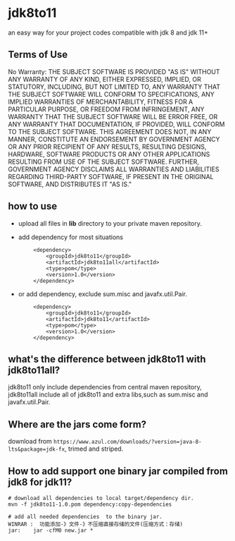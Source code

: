 # jdk8to11

an easy way for your project codes compatible with jdk 8 and jdk 11+ 

## Terms of Use
No Warranty: THE SUBJECT SOFTWARE IS PROVIDED "AS IS" WITHOUT ANY WARRANTY OF ANY KIND, EITHER EXPRESSED, IMPLIED, OR STATUTORY, INCLUDING, BUT NOT LIMITED TO, ANY WARRANTY THAT THE SUBJECT SOFTWARE WILL CONFORM TO SPECIFICATIONS, ANY IMPLIED WARRANTIES OF MERCHANTABILITY, FITNESS FOR A PARTICULAR PURPOSE, OR FREEDOM FROM INFRINGEMENT, ANY WARRANTY THAT THE SUBJECT SOFTWARE WILL BE ERROR FREE, OR ANY WARRANTY THAT DOCUMENTATION, IF PROVIDED, WILL CONFORM TO THE SUBJECT SOFTWARE. THIS AGREEMENT DOES NOT, IN ANY MANNER, CONSTITUTE AN ENDORSEMENT BY GOVERNMENT AGENCY OR ANY PRIOR RECIPIENT OF ANY RESULTS, RESULTING DESIGNS, HARDWARE, SOFTWARE PRODUCTS OR ANY OTHER APPLICATIONS RESULTING FROM USE OF THE SUBJECT SOFTWARE. FURTHER, GOVERNMENT AGENCY DISCLAIMS ALL WARRANTIES AND LIABILITIES REGARDING THIRD-PARTY SOFTWARE, IF PRESENT IN THE ORIGINAL SOFTWARE, AND DISTRIBUTES IT "AS IS."

## how to use

+ upload all files in **lib** directory to your private maven repository.

+ add dependency for most situations

```
        <dependency>
            <groupId>jdk8to11</groupId>
            <artifactId>jdk8to11all</artifactId>
            <type>pom</type>
            <version>1.0</version>
        </dependency>
```

+ or add dependency, exclude sum.misc and javafx.util.Pair. 
```
        <dependency>
            <groupId>jdk8to11</groupId>
            <artifactId>jdk8to11</artifactId>
            <type>pom</type>
            <version>1.0</version>
        </dependency>
```

## what's the difference between jdk8to11 with jdk8to11all?
jdk8to11 only include dependencies from central maven repository,
jdk8to11all include all of jdk8to11 and extra libs,such as sum.misc and javafx.util.Pair.

## Where are the jars come form?
download from ```https://www.azul.com/downloads/?version=java-8-lts&package=jdk-fx```, trimed and striped.

## How to add support one binary jar compiled from jdk8 for jdk11?
```
# download all dependencies to local target/dependency dir.
mvn -f jdk8to11-1.0.pom dependency:copy-dependencies

# add all needed dependencies  to the binary jar.
WINRAR :  功能添加-》文件-》不压缩直接存储的文件(压缩方式：存储)
jar:    jar -cfM0 new.jar * 
```


